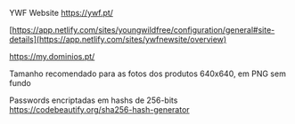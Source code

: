YWF Website https://ywf.pt/

[https://app.netlify.com/sites/youngwildfree/configuration/general#site-details](https://app.netlify.com/sites/ywfnewsite/overview)

https://my.dominios.pt/

Tamanho recomendado para as fotos dos produtos 640x640, em PNG sem fundo

Passwords encriptadas em hashs de 256-bits
https://codebeautify.org/sha256-hash-generator
